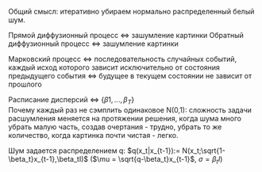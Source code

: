Общий смысл: итеративно убираем нормально распределенный белый шум.

Прямой диффузионный процесс <=> зашумление картинки
Обратный диффузионный процесс <=> зашумление картинки

Марковский процесс <=> последовательность случайных событий, каждый исход которого зависит исключительно от состояния предыдущего события <=> будущее в текущем состоянии не зависит от прошлого

Расписание дисперсий <=> $\{\beta1, ..., \beta_T\}$  
Почему каждый раз не сэмплить одинаковое N(0,1): сложность задачи расшумления меняется на протяжении решения, когда шума много убрать малую часть, создав очертания - трудно, убрать то же количество, когда картинка почти чистая - легко. 

Шум задается распределением q:
$q(x_t|x_{t-1}):= N(x_t;\sqrt{1-\beta_t}x_{t-1},\beta_tI)$  ($\mu = \sqrt{q-\beta_t}x_{t-1}$, $\sigma = \beta_tI$)

